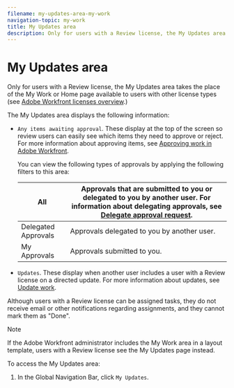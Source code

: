 ```yaml
---
filename: my-updates-area-my-work
navigation-topic: my-work
title: My Updates area
description: Only for users with a Review license, the My Updates area takes the place of the My Work or Home page available to users with other license types (see Adobe Workfront licenses overview.)
---
```


# My Updates area

Only for users with a Review license, the My Updates area takes the place of the My Work or Home page available to users with other license types (see [Adobe Workfront licenses overview](../../../administration-and-setup/add-users/access-levels-and-object-permissions/wf-licenses.md).)

The My Updates area displays the following information:

* `Any items awaiting approval`. These display at the top of the screen so review users can easily see which items they need to approve or reject. For more information about approving items, see [Approving work in Adobe Workfront](../../../review-and-approve-work/manage-approvals/approving-work.md).

  You can view the following types of approvals by applying the following filters to this area:

  | All |Approvals that are submitted to you or delegated to you by another user. For information about delegating approvals, see [Delegate approval request](../../../review-and-approve-work/manage-approvals/delegate-approval-requests.md).  |
  |---|---|
  | Delegated Approvals |Approvals delegated to you by another user.  |
  | My Approvals |Approvals submitted to you.  |

* `Updates`. These display when another user includes a user with a Review license on a directed update. For more information about updates, see [Update work](../../../workfront-basics/updating-work-items-and-viewing-updates/update-work.md).

Although users with a Review license can be assigned tasks, they do not receive email or other notifications regarding assignments, and they cannot mark them as "Done".

>[!NOTE]
>
>If the Adobe Workfront administrator includes the My Work area in a layout template, users with a Review license see the My Updates page instead.

To access the My Updates area:

1. In the Global Navigation Bar, click `My Updates`.

